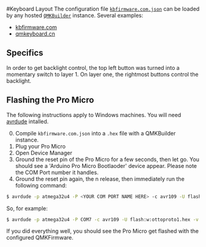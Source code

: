#Keyboard Layout
The configuration file [`kbfirmware.com.json`](kbfirmware.com.json) can be loaded by any hosted [`QMKBuilder`](https://github.com/ruiqimao/qmkbuilder) instance. Several examples:

* [kbfirmware.com](https://kbfirmware.com)
* [qmkeyboard.cn](https://qmkeyboard.cn)

## Specifics

In order to get backlight control, the top left button was turned into a momentary switch to layer 1. On layer one, the rightmost buttons control the backlight.

## Flashing the Pro Micro

The following instructions apply to Windows machines.
You will need [avrdude](https://sourceforge.net/projects/winavr/) intalled.

0. Compile `kbfirmware.com.json` into a `.hex` file with a QMKBuilder instance.
1. Plug your Pro Micro
1. Open Device Manager
1. Ground the reset pin of the Pro Micro for a few seconds, then let go. You should see a 'Arduino Pro Micro Bootlaoder' device appear. Please note the COM Port number it handles.
1. Ground the reset pin again, the n release, then immediately run the following command:

```bash
$ avrdude -p atmega32u4 -P <YOUR COM PORT NAME HERE> -c avr109 -U flash:w:<YOU HEX FILE HERE> -v
```

So, for example:

```bash
$ avrdude -p atmega32u4 -P COM7 -c avr109 -U flash:w:ottoproto1.hex -v
```

If you did everything well, you should see the Pro Micro get flashed with the configured QMKFirmware.
